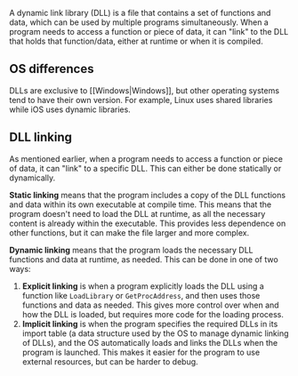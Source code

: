 A dynamic link library (DLL) is a file that contains a set of functions and data, which can be used by multiple programs simultaneously. When a program needs to access a function or piece of data, it can "link" to the DLL that holds that function/data, either at runtime or when it is compiled.

## OS differences
DLLs are exclusive to [[Windows|Windows]], but other operating systems tend to have their own version. For example, Linux uses shared libraries while iOS uses dynamic libraries.

## DLL linking
As mentioned earlier, when a program needs to access a function or piece of data, it can "link" to a specific DLL. This can either be done statically or dynamically.

**Static linking** means that the program includes a copy of the DLL functions and data within its own executable at compile time. This means that the program doesn't need to load the DLL at runtime, as all the necessary content is already within the executable. This provides less dependence on other functions, but it can make the file larger and more complex.

**Dynamic linking** means that the program loads the necessary DLL functions and data at runtime, as needed. This can be done in one of two ways:
1. **Explicit linking** is when a program explicitly loads the DLL using a function like `LoadLibrary` or `GetProcAddress`, and then uses those functions and data as needed. This gives more control over when and how the DLL is loaded, but requires more code for the loading process.
2. **Implicit linking** is when the program specifies the required DLLs in its import table (a data structure used by the OS to manage dynamic linking of DLLs), and the OS automatically loads and links the DLLs when the program is launched. This makes it easier for the program to use external resources, but can be harder to debug.


